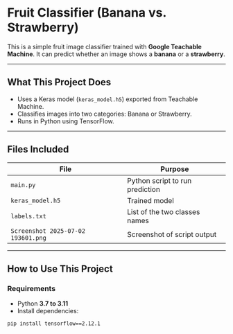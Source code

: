 # Fruit Classifier (Banana vs. Strawberry)

This is a simple fruit image classifier trained with **Google Teachable Machine**. It can predict whether an image shows a **banana** or a **strawberry**.

---

## What This Project Does

- Uses a Keras model (`keras_model.h5`) exported from Teachable Machine.
- Classifies images into two categories: Banana or Strawberry.
- Runs in Python using TensorFlow.

---

## Files Included

| File                               | Purpose                                  |
|------------------------------------|------------------------------------------|
| `main.py`                          | Python script to run prediction          |
| `keras_model.h5`                   | Trained  model                           |
| `labels.txt`                       | List of the two classes names            |
| `Screenshot 2025-07-02 193601.png` | Screenshot of script output              |

---

##  How to Use This Project

### Requirements

- Python **3.7 to 3.11**
- Install dependencies:

```bash
pip install tensorflow==2.12.1
